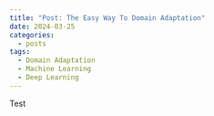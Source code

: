```yaml
---
title: "Post: The Easy Way To Domain Adaptation"
date: 2024-03-25
categories:
  - posts
tags:
  - Domain Adaptation
  - Machine Learning
  - Deep Learning
---
```


Test
